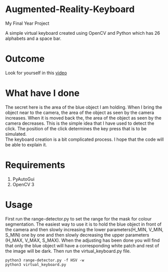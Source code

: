 # Augmented-Reality-Keyboard
My Final Year Project

A simple virtual keyboard created using OpenCV and Python which has 26 alphabets and a space bar.

# Outcome
Look for yourself in this <a href = "https://youtu.be/VTg0JJ0IHEg">video</a>

# What have I done
The secret here is the area of the blue object I am holding. When I bring the object near to the camera, the area of the object as seen by the camera increases. When it is moved back the, the area of the object as seen by the camera decreases. This is the simple idea that I have used to detect the click. The position of the click determines the key press that is to be simulated.<br>
The keyboard creation is a bit complicated process. I hope that the code will be able to explain it.

# Requirements
1. PyAutoGui<br>
2. OpenCV 3<br>

# Usage
First run the range-detector.py to set the range for the mask for colour segmentation. The easiest way to use it is to hold the blue object in front of the camera and then slowly increasing the lower parameters(H_MIN, V_MIN, S_MIN) one by one and then slowly decreasing the upper parameters (H_MAX, V_MAX, S_MAX). When the adjusting has been done you will find that only the blue object will have a corresponding white patch and rest of the image will be dark. Then run the virtual_keyboard.py file.

    python3 range-detector.py -f HSV -w
    python3 virtual_keyboard.py

